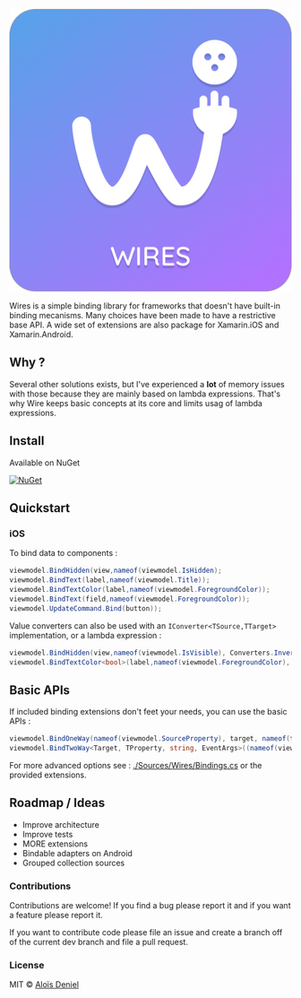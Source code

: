 ![Logo](./Documentation/Logo.png)

Wires is a simple binding library for frameworks that doesn't have built-in binding mecanisms. Many choices have been made to have a restrictive base API. A wide set of extensions are also package for Xamarin.iOS and Xamarin.Android.

## Why ?

Several other solutions exists, but I've experienced a **lot** of memory issues with those because they are mainly based on lambda expressions. That's why Wire keeps basic concepts at its core and limits usag of lambda expressions.

## Install

Available on NuGet

[![NuGet](https://img.shields.io/nuget/v/Wires.svg?label=NuGet)](https://www.nuget.org/packages/Wires/)

## Quickstart

### iOS

To bind data to components :

```csharp
viewmodel.BindHidden(view,nameof(viewmodel.IsHidden);
viewmodel.BindText(label,nameof(viewmodel.Title));
viewmodel.BindTextColor(label,nameof(viewmodel.ForegroundColor));
viewmodel.BindText(field,nameof(viewmodel.ForegroundColor));
viewmodel.UpdateCommand.Bind(button));
```

Value converters can also be used with an `IConverter<TSource,TTarget>` implementation, or a lambda expression :

```csharp
viewmodel.BindHidden(view,nameof(viewmodel.IsVisible), Converters.Invert);
viewmodel.BindTextColor<bool>(label,nameof(viewmodel.ForegroundColor), x => x ? UIColor.Green : UIColor.Red);
```

## Basic APIs

If included binding extensions don't feet your needs, you can use the basic APIs :

```csharp
viewmodel.BindOneWay(nameof(viewmodel.SourceProperty), target, nameof(target.TargetProperty), converter);
viewmodel.BindTwoWay<Target, TProperty, string, EventArgs>((nameof(viewmodel.SourceProperty), target, nameof(target.TargetProperty), converter);
```

For more advanced options see : [./Sources/Wires/Bindings.cs](./Sources/Wires/Bindings.cs) or the provided extensions.

## Roadmap / Ideas

* Improve architecture
* Improve tests
* MORE extensions
* Bindable adapters on Android
* Grouped collection sources

### Contributions

Contributions are welcome! If you find a bug please report it and if you want a feature please report it.

If you want to contribute code please file an issue and create a branch off of the current dev branch and file a pull request.

### License

MIT © [Aloïs Deniel](http://aloisdeniel.github.io)